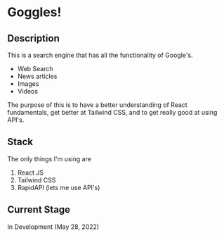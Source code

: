 # Goggles!
## Description
This is a search engine that has all the functionality of Google's.
- Web Search
- News articles
- Images
- Videos

The purpose of this is to have a better understanding of React fundamentals, get better at Tailwind CSS, and to get really good at using API's.

## Stack
The only things I'm using are
1. React JS
2. Tailwind CSS
3. RapidAPI (lets me use API's)

## Current Stage
In Development (May 28, 2022)